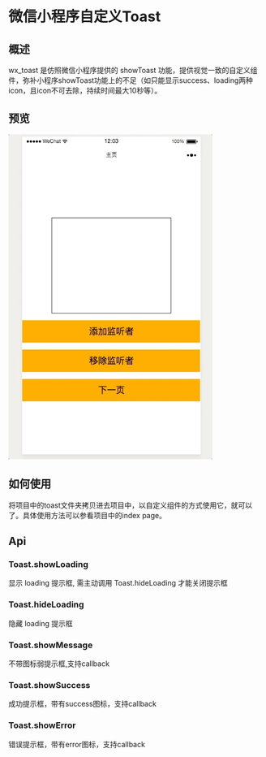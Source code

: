 # 微信小程序自定义Toast
## 概述

wx_toast 是仿照微信小程序提供的 showToast 功能，提供视觉一致的自定义组件，弥补小程序showToast功能上的不足（如只能显示success、loading两种icon，且icon不可去除，持续时间最大10秒等）。

## 预览
<img src="https://github.com/WJustin/wx_event_bus/blob/master/event.gif" />

## 如何使用
将项目中的toast文件夹拷贝进去项目中，以自定义组件的方式使用它，就可以了。具体使用方法可以参看项目中的index page。
## Api
### Toast.showLoading
显示 loading 提示框, 需主动调用 Toast.hideLoading 才能关闭提示框
### Toast.hideLoading
隐藏 loading 提示框
### Toast.showMessage
不带图标弱提示框,支持callback
### Toast.showSuccess
成功提示框，带有success图标，支持callback
### Toast.showError
错误提示框，带有error图标，支持callback

